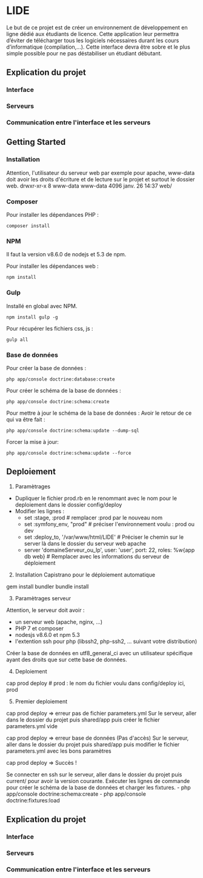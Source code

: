 # LIDE

Le but de ce projet est de créer un environnement de développement en ligne dédié aux étudiants de licence. 
Cette application leur permettra d’éviter de télécharger tous les logiciels nécessaires durant les cours d’informatique (compilation,...). 
Cette interface devra être sobre et le plus simple possible pour ne pas déstabiliser un étudiant débutant.

## Explication du projet

### Interface

### Serveurs

### Communication entre l'interface et les serveurs


## Getting Started

### Installation

Attention, l'utilisateur du serveur web par exemple pour apache, www-data doit avoir les droits d'écriture et de lecture sur le projet et surtout le dossier web.
drwxr-xr-x   8 www-data www-data   4096 janv. 26 14:37 web/

### Composer

Pour installer les dépendances PHP :
```
composer install
```

### NPM

Il faut la version v8.6.0 de nodejs et 5.3 de npm.

Pour installer les dépendances web :
```
npm install
```

### Gulp

Installé en global avec NPM.
```
npm install gulp -g
```

Pour récupérer les fichiers css, js :
```
gulp all
```

### Base de données

Pour créer la base de données :
```
php app/console doctrine:database:create
```

Pour créer le schéma de la base de données :
```
php app/console doctrine:schema:create
```

Pour mettre à jour le schéma de la base de données :
Avoir le retour de ce qui va être fait :
```
php app/console doctrine:schema:update --dump-sql
```
Forcer la mise à jour:
```
php app/console doctrine:schema:update --force
```

## Deploiement

1) Paramètrages 

 - Dupliquer le fichier prod.rb en le renommant avec le nom pour le deploiement dans le dossier config/deploy
 - Modifier les lignes :
    * set :stage, :prod # remplacer :prod par le nouveau nom
    * set :symfony_env, "prod" # préciser l'environnement voulu : prod ou dev
    * set :deploy_to, '/var/www/html/LIDE' # Préciser le chemin sur le server là dans le dossier du serveur web apache
    * server 'domaineServeur_ou_Ip', user: 'user', port: 22, roles: %w{app db web} # Remplacer avec les informations du serveur de déploiement

2) Installation Capistrano pour le déploiement automatique

gem install bundler
bundle install

3) Paramètrages serveur

Attention, le serveur doit avoir :
 * un serveur web (apache, nginx, ...)
 * PHP 7 et composer
 * nodesjs v8.6.0 et npm 5.3
 * l'extention ssh pour php (libssh2, php-ssh2, ... suivant votre distribution)

Créer la base de données en utf8_general_ci avec un utilisateur spécifique ayant des droits que sur cette base de données.

4) Deploiement

cap prod deploy # prod : le nom du fichier voulu dans config/deploy ici, prod

5) Premier deploiement

cap prod deploy
=> erreur pas de fichier parameters.yml
Sur le serveur, aller dans le dossier du projet puis shared/app puis créer le fichier parameters.yml vide

cap prod deploy
=> erreur base de données (Pas d'accès)
Sur le serveur, aller dans le dossier du projet puis shared/app puis modifier le fichier parameters.yml avec les bons paramètres

cap prod deploy
=> Succès !

Se connecter en ssh sur le serveur, aller dans le dossier du projet puis current/ pour avoir la version courante.
Exécuter les lignes de commande pour créer le schéma de la base de données et charger les fixtures.
    - php app/console doctrine:schema:create
    - php app/console doctrine:fixtures:load

## Explication du projet

### Interface


### Serveurs


### Communication entre l'interface et les serveurs